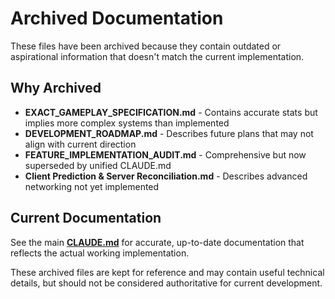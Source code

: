 # Archived Documentation

These files have been archived because they contain outdated or aspirational information that doesn't match the current implementation.

## Why Archived

- **EXACT_GAMEPLAY_SPECIFICATION.md** - Contains accurate stats but implies more complex systems than implemented
- **DEVELOPMENT_ROADMAP.md** - Describes future plans that may not align with current direction  
- **FEATURE_IMPLEMENTATION_AUDIT.md** - Comprehensive but now superseded by unified CLAUDE.md
- **Client Prediction & Server Reconciliation.md** - Describes advanced networking not yet implemented

## Current Documentation

See the main **[CLAUDE.md](../CLAUDE.md)** for accurate, up-to-date documentation that reflects the actual working implementation.

These archived files are kept for reference and may contain useful technical details, but should not be considered authoritative for current development.